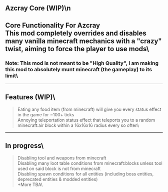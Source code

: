 ## Azcray Core (WIP)\n
Core Functionality For Azcray\
This mod completely overrides and disables many vanilla minecraft mechanics with a "crazy" twist, aiming to force the player to use mods\
---
### Note: This mod is not meant to be "High Quality", I am making this mod to absolutely munt minecraft (the gameplay) to its limit\
---
## Features (WIP)\
> Eating any food item (from minecraft) will give you every status effect in the game for ~100+ ticks\
> Annoying teleportation status effect that teleports you to a random minecraft:air block within a 16x16x16 radius every so often\
---
## In progress\
> Disabling tool and weapons from minecraft\
> Disabling many loot table conditions from minecraft:blocks unless tool used on said block is not from minecraft\
> Disabling spawn conditions for all entities (including boss entities, deprecated entities & modded entities)\
> +More TBA\